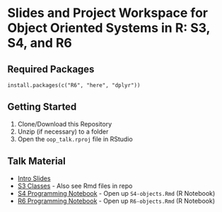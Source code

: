 # Slides and Project Workspace for Object Oriented Systems in R: S3, S4, and R6

## Required Packages

```
install.packages(c("R6", "here", "dplyr"))
```
## Getting Started

1. Clone/Download this Repository
2. Unzip (if necessary) to a folder
3. Open the `oop_talk.rproj` file in RStudio


## Talk Material

- [Intro Slides](http://laderast.github.io/oop_talk/)
- [S3 Classes](https://scotttalks.info/rs3/) - Also see Rmd files in repo
- [S4 Programming Notebook](http://laderast.github.io/oop_talk/S4-objects.nb.html) - Open up `S4-objects.Rmd` (R Notebook)
- [R6 Programming Notebook](http://laderast.github.io/oop_talk/R6-objects.nb.html) - Open up `R6-objects.Rmd` (R Notebook)


